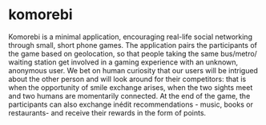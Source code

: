 # komorebi
Komorebi is a minimal application, encouraging real-life social networking through small, short phone games. The application pairs the participants of the game based on geolocation, so that people taking the same bus/metro/ waiting station get involved in a gaming experience with an unknown, anonymous user. We bet on human curiosity that our users will be intrigued about the other person and will look around for their competitors: that is when the opportunity of smile exchange arises, when the two sights meet and two humans are momentarily connected. At the end of the game, the participants can also exchange inédit recommendations - music, books or restaurants- and receive their rewards in the form of points. 
